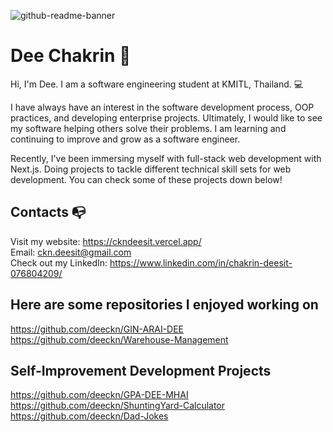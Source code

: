 ![github-readme-banner](https://user-images.githubusercontent.com/40157947/196252647-c363244e-8294-4e3b-ac2c-4f259dfb09a2.png)

# Dee Chakrin 👋
Hi, I'm Dee. I am a software engineering student at KMITL, Thailand. 💻

I have always have an interest in the software development process, OOP practices, and developing enterprise projects. Ultimately, I would like to see my software helping others solve their problems. I am learning and continuing to improve and grow as a software engineer.

Recently, I've been immersing myself with full-stack web development with Next.js. Doing projects to tackle different technical skill sets for web development. You can check some of these projects down below!

## Contacts 📭
Visit my website: https://ckndeesit.vercel.app/ \
Email: ckn.deesit@gmail.com\
Check out my LinkedIn: https://www.linkedin.com/in/chakrin-deesit-076804209/

## Here are some repositories I enjoyed working on
https://github.com/deeckn/GIN-ARAI-DEE \
https://github.com/deeckn/Warehouse-Management

## Self-Improvement Development Projects
https://github.com/deeckn/GPA-DEE-MHAI \
https://github.com/deeckn/ShuntingYard-Calculator \
https://github.com/deeckn/Dad-Jokes
